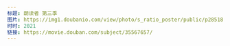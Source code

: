 ```yaml
---
标题: 朗读者 第三季
图片: https://img1.doubanio.com/view/photo/s_ratio_poster/public/p2851873610.jpg
时时: 2021
链接: https://movie.douban.com/subject/35567657/
---
```


